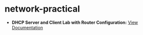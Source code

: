 # network-practical

- **DHCP Server and Client Lab with Router Configuration:** [View Documentation](https://github.com/hackThacker/network-practical/blob/main/dhcp%20and%20client/README.md)